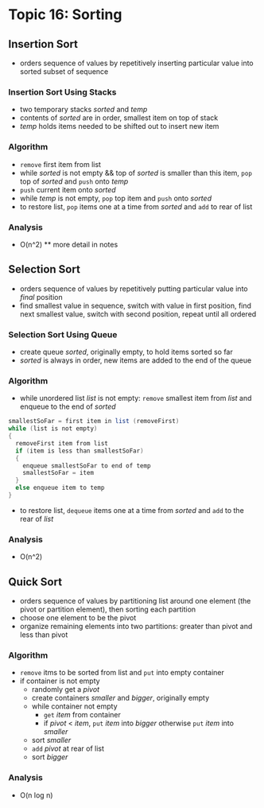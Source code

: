# Topic 16: Sorting

## Insertion Sort
* orders sequence of values by repetitively inserting particular value into sorted subset of sequence

### Insertion Sort Using Stacks
* two temporary stacks *sorted* and *temp*
* contents of *sorted* are in order, smallest item on top of stack
* *temp* holds items needed to be shifted out to insert new item

### Algorithm
* ```remove``` first item from list
* while *sorted* is not empty && top of *sorted* is smaller than this item, ```pop``` top of *sorted* and ```push``` onto *temp*
* ```push``` current item onto *sorted*
* while *temp* is not empty, ```pop``` top item and ```push``` onto *sorted*
* to restore list, ```pop``` items one at a time from *sorted* and ```add``` to rear of list

### Analysis
* O(n^2) ** more detail in notes

## Selection Sort
* orders sequence of values by repetitively putting particular value into *final* position
* find smallest value in sequence, switch with value in first position, find next smallest value, switch with second position, repeat until all ordered

### Selection Sort Using Queue
* create queue *sorted*, originally empty, to hold items sorted so far
* *sorted* is always in order, new items are added to the end of the queue

### Algorithm
* while unordered list *list* is not empty: ```remove``` smallest item from *list* and enqueue to the end of *sorted*

```java
smallestSoFar = first item in list (removeFirst)
while (list is not empty)
{
  removeFirst item from list
  if (item is less than smallestSoFar)
  {
    enqueue smallestSoFar to end of temp
    smallestSoFar = item
  }
  else enqueue item to temp
}
```

* to restore list, ```dequeue``` items one at a time from *sorted* and ```add``` to the rear of *list*

### Analysis
* O(n^2)

## Quick Sort
* orders sequence of values by partitioning list around one element (the pivot or partition element), then sorting each partition
* choose one element to be the pivot
* organize remaining elements into two partitions: greater than pivot and less than pivot

### Algorithm
* ```remove``` itms to be sorted from list and ```put``` into empty container
* if container is not empty
  * randomly get a *pivot*
  * create containers *smaller* and *bigger*, originally empty
  * while container not empty
    * ```get``` *item* from container
    * if *pivot* < *item*, ```put``` *item* into *bigger* otherwise ```put``` *item* into *smaller*
  * sort *smaller*
  * ```add``` *pivot* at rear of list
  * sort *bigger*

### Analysis
* O(n log n)
